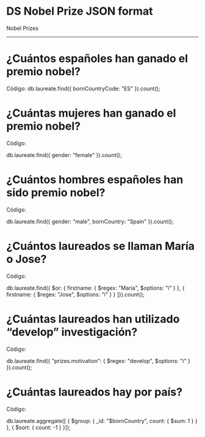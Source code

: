 # DS Nobel Prize JSON format
Nobel Prizes


-------



# ¿Cuántos españoles han ganado el premio nobel?

Código:
db.laureate.find({ bornCountryCode: "ES" }).count();

# ¿Cuántas mujeres han ganado el premio nobel?
Código: 

db.laureate.find({ gender: "female" }).count();

# ¿Cuántos hombres españoles han sido premio nobel?
Código: 

db.laureate.find({ gender: "male", bornCountry: "Spain" }).count();

# ¿Cuántos laureados se llaman María o Jose?

Código: 

db.laureate.find({ $or: { firstname: { $regex: "Maria", $options: "i" } },
    { firstname: { $regex: "Jose", $options: "i" } } ]}).count();


# ¿Cuántas laureados han utilizado “develop” investigación? 
Código: 

db.laureate.find({ "prizes.motivation": { $regex: "develop", $options: "i" } }).count();

# ¿Cuántas laureados hay por país? 
Código:

db.laureate.aggregate([ {   $group: { _id: "$bornCountry",
count: { $sum: 1 } }  }, {  $sort: { count: -1 }  }]);
